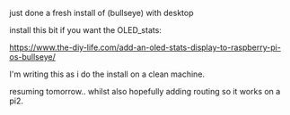 

just done a fresh install of (bullseye) with desktop

install this bit if you want the OLED_stats:

https://www.the-diy-life.com/add-an-oled-stats-display-to-raspberry-pi-os-bullseye/


I'm writing this as i do the install on a clean machine. 


resuming tomorrow.. whilst also hopefully adding routing so it works on a pi2.


